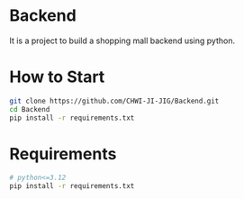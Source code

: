 # Backend
It is a project to build a shopping mall backend using python.

# How to Start

```bash
git clone https://github.com/CHWI-JI-JIG/Backend.git
cd Backend
pip install -r requirements.txt
```

# Requirements
```bash
# python<=3.12
pip install -r requirements.txt
```

